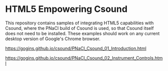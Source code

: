 # HTML5 Empowering Csound

This repository contains samples of integrating HTML5 capabilities with Csound, where the PNaCl build of Csound is used, so that Csound itself does not need to be installed. These examples should work on any current desktop version of Google's Chrome browser.

https://gogins.github.io/csound/PNaCl_Csound_01_Introduction.html

https://gogins.github.io/csound/PNaCl_Csound_02_Instrument_Controls.html
